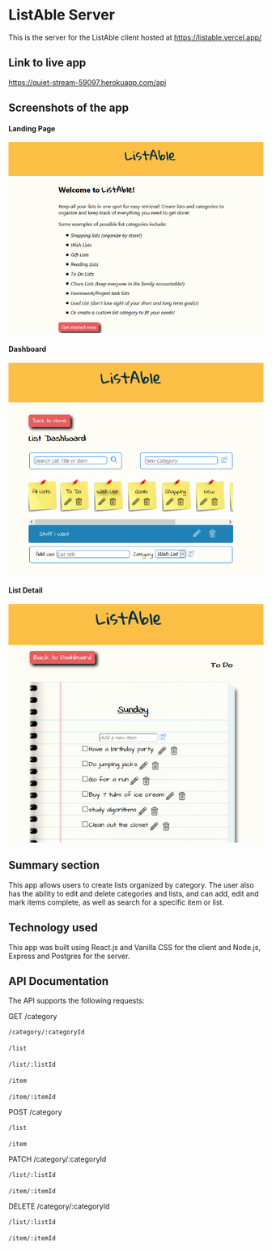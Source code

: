 # ListAble Server

This is the server for the ListAble client hosted at https://listable.vercel.app/

## Link to live app

https://quiet-stream-59097.herokuapp.com/api
    
## Screenshots of the app

#### Landing Page
![Landing Page Screenshot](src/images/screenshots/landing.PNG?raw=true "Landing Page")

#### Dashboard
![Dashboard Screenshot](src/images/screenshots/dashboard.PNG?raw=true "Dashboard")

#### List Detail
![List Detail Screenshot](src/images/screenshots/list.PNG?raw=true "List Detail")
    
## Summary section

This app allows users to create lists organized by category. The user also has the ability to edit and delete categories and lists, and can add, edit and mark items complete, as well as search for a specific item or list.
    
## Technology used

This app was built using React.js and Vanilla CSS for the client and Node.js, Express and Postgres for the server.

## API Documentation

The API supports the following requests:

GET 
    /category 

    /category/:categoryId

    /list

    /list/:listId

    /item

    /item/:itemId


POST
    /category

    /list

    /item


PATCH
    /category/:categoryId

    /list/:listId

    /item/:itemId


DELETE
    /category/:categoryId

    /list/:listId

    /item/:itemId



